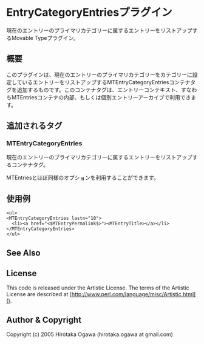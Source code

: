 # EntryCategoryEntriesプラグイン

現在のエントリーのプライマリカテゴリーに属するエントリーをリストアップするMovable Typeプラグイン。

## 概要

このプラグインは、現在のエントリーのプライマリカテゴリーをカテゴリーに設定しているエントリーをリストアップするMTEntryCategoryEntriesコンテナタグを追加するものです。このコンテナタグは、エントリーコンテキスト、すなわちMTEntriesコンテナの内部、もしくは個別エントリーアーカイブで利用できます。

## 追加されるタグ

### MTEntryCategoryEntries

現在のエントリーのプライマリカテゴリーに属するエントリーをリストアップするコンテナタグ。

MTEntriesとほぼ同様のオプションを利用することができます。

## 使用例

    <ul>
    <MTEntryCategoryEntries lastn="10">
      <li><a href="<$MTEntryPermalink$>"><MTEntryTitle></a></li>
    </MTEntryCategoryEntries>
    </ul>

## See Also

## License

This code is released under the Artistic License. The terms of the Artistic License are described at [http://www.perl.com/language/misc/Artistic.html]().

## Author & Copyright

Copyright (c) 2005 Hirotaka Ogawa (hirotaka.ogawa at gmail.com)
